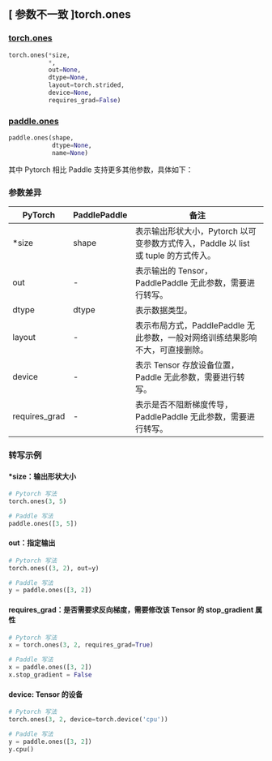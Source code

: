 ## [ 参数不一致 ]torch.ones
### [torch.ones](https://pytorch.org/docs/stable/generated/torch.ones.html?highlight=ones#torch.ones)

```python
torch.ones(*size,
           *,
           out=None,
           dtype=None,
           layout=torch.strided,
           device=None,
           requires_grad=False)
```

### [paddle.ones](https://www.paddlepaddle.org.cn/documentation/docs/zh/api/paddle/ones_cn.html#ones)

```python
paddle.ones(shape,
            dtype=None,
            name=None)
```

其中 Pytorch 相比 Paddle 支持更多其他参数，具体如下：
### 参数差异
| PyTorch       | PaddlePaddle | 备注                                                   |
| ------------- | ------------ | ------------------------------------------------------ |
| *size         | shape        | 表示输出形状大小，Pytorch 以可变参数方式传入，Paddle 以 list 或 tuple 的方式传入。                                     |
| out           | -            | 表示输出的 Tensor， PaddlePaddle 无此参数，需要进行转写。               |
| dtype         | dtype            | 表示数据类型。                                     |
| layout        | -            | 表示布局方式，PaddlePaddle 无此参数，一般对网络训练结果影响不大，可直接删除。                   |
| device        | -            | 表示 Tensor 存放设备位置，Paddle 无此参数，需要进行转写。                  |
| requires_grad | -            | 表示是否不阻断梯度传导，PaddlePaddle 无此参数，需要进行转写。 |


### 转写示例
#### *size：输出形状大小
```python
# Pytorch 写法
torch.ones(3, 5)

# Paddle 写法
paddle.ones([3, 5])
```

#### out：指定输出
```python
# Pytorch 写法
torch.ones((3, 2), out=y)

# Paddle 写法
y = paddle.ones([3, 2])
```


#### requires_grad：是否需要求反向梯度，需要修改该 Tensor 的 stop_gradient 属性
```python
# Pytorch 写法
x = torch.ones(3, 2, requires_grad=True)

# Paddle 写法
x = paddle.ones([3, 2])
x.stop_gradient = False
```


#### device: Tensor 的设备
```python
# Pytorch 写法
torch.ones(3, 2, device=torch.device('cpu'))

# Paddle 写法
y = paddle.ones([3, 2])
y.cpu()
```
